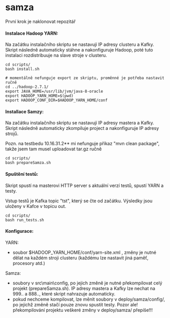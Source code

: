 # samza

První krok je naklonovat repozitář

#### Instalace Hadoop YARN:

Na začátku instalačního skriptu se nastavují IP adresy clusteru a Kafky. Skript následně automaticky stáhne a nakonfiguruje Hadoop, poté tuto instalaci rozdistribuuje na slave stroje v clusteru. 

 ```
 cd scripts/
 bash install.sh
 
 # momentálně nefunguje export ze skriptu, proměnné je potřeba nastavit ručně
 cd ../hadoop-2.7.1/
 export JAVA_HOME=/usr/lib/jvm/java-8-oracle
 export HADOOP_YARN_HOME=$(pwd)
 export HADOOP_CONF_DIR=$HADOOP_YARN_HOME/conf
 ```
    
#### Installace Samzy:

Na začátku instalačního skriptu se nastavují IP adresy mastera a Kafky. Skript následně automaticky zkompiluje project a nakonfiguruje IP adresy strojů.

Pozn. na testbedu 10.16.31.2** mi nefunguje příkaz "mvn clean package", takže jsem tam musel uploadovat tar.gz ručně

 ```
 cd scripts/
 bash prepareSamza.sh
 ```
 
#### Spuštění testů:

Skript spustí na masterovi HTTP server s aktuální verzí testů, spustí YARN a testy. 

Vstup testů je Kafka topic "tst", který se čte od začátku. Výsledky jsou uloženy v Kafce v topicu out.

 ```
 cd scripts/
 bash run_tests.sh
 ``` 

#### Konfigurace:

YARN: 
- soubor $HADOOP_YARN_HOME/conf/yarn-site.xml , změny je nutné dělat na každém stroji clusteru (každému lze nastavit jiná paměť, procesory atd.)

Samza: 
- soubory v src\main\config, po jejich změně je nutné překompilovat celý projekt (prepareSamza.sh). IP adresy mastera a Kafky lze nechat na 999.. a 888.., které skript nahrazuje automaticky.
- pokud nechceme kompilovat, lze měnit soubory v deploy/samza/config/, po jejichž změně stačí pouze znovu spustit testy. Pozor ale! překompilování projektu veškeré změny v deploy/samza/ přepíše!!! 